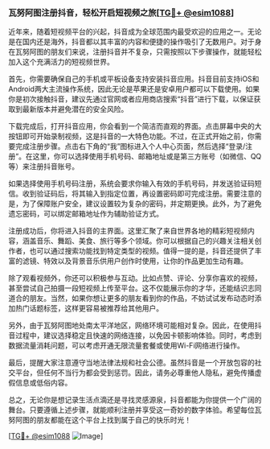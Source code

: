 ### 瓦努阿图注册抖音，轻松开启短视频之旅[[TG💪+ @esim1088](https://t.me/s/esim1088)]

近年来，随着短视频平台的兴起，抖音成为全球范围内最受欢迎的应用之一。无论是在国内还是海外，抖音都以其丰富的内容和便捷的操作吸引了无数用户。对于身在瓦努阿图的朋友们来说，注册抖音并不复杂，只需按照以下步骤操作，就能轻松加入这个充满活力的短视频世界。

首先，你需要确保自己的手机或平板设备支持安装抖音应用。抖音目前支持iOS和Android两大主流操作系统，因此无论是苹果还是安卓用户都可以下载使用。如果你是初次接触抖音，建议先通过官网或者应用商店搜索“抖音”进行下载，以保证获取到最新版本并避免潜在的安全风险。

下载完成后，打开抖音应用，你会看到一个简洁而直观的界面。点击屏幕中央的大按钮即可开始录制视频，这是抖音的一大特色功能。不过，在正式开始之前，你需要完成注册步骤。点击右下角的“我”图标进入个人中心页面，然后选择“登录/注册”。在这里，你可以选择使用手机号码、邮箱地址或是第三方账号（如微信、QQ等）来注册抖音账号。

如果选择使用手机号码注册，系统会要求你输入有效的手机号码，并发送验证码短信。收到验证码后，将其输入到指定位置，再设置密码即可完成注册。需要注意的是，为了保障账户安全，建议设置较为复杂的密码，并定期更换。此外，为了避免遗忘密码，可以绑定邮箱地址作为辅助验证方式。

注册成功后，你将进入抖音的主界面。这里汇聚了来自世界各地的精彩短视频内容，涵盖音乐、舞蹈、美食、旅行等多个领域。你可以根据自己的兴趣关注相关创作者，也可以通过搜索功能找到特定类型的视频。值得一提的是，抖音还提供了丰富的滤镜、特效以及背景音乐供用户创作时使用，让你的作品更加生动有趣。

除了观看视频外，你还可以积极参与互动。比如点赞、评论、分享你喜欢的视频，甚至尝试自己拍摄一段短视频上传至平台。这不仅能展示你的才华，还能结识志同道合的朋友。当然，如果你想让更多的朋友看到你的作品，不妨试试发布动态时添加热门话题标签，这样更容易被推荐给其他用户。

另外，由于瓦努阿图地处南太平洋地区，网络环境可能相对复杂。因此，在使用抖音过程中，建议选择稳定且快速的网络连接，以免因卡顿影响体验。同时，考虑到数据流量消耗问题，可以考虑开通无限流量套餐或使用Wi-Fi网络进行操作。

最后，提醒大家注意遵守当地法律法规和社会公德。虽然抖音是一个开放包容的社交平台，但任何不当行为都会受到惩罚。因此，请务必尊重他人隐私，避免传播虚假信息或低俗内容。

总之，无论你是想记录生活点滴还是寻找灵感源泉，抖音都能为你提供一个广阔的舞台。只要遵循上述步骤，就能顺利注册并享受这一奇妙的数字体验。希望每位瓦努阿图的朋友都能在这个平台上找到属于自己的快乐时光！

[[TG💪+ @esim1088](https://t.me/s/esim1088) ![Image](https://i.postimg.cc/4NQfJmqS/Snipaste-2025-05-13-00-14-12.png)]